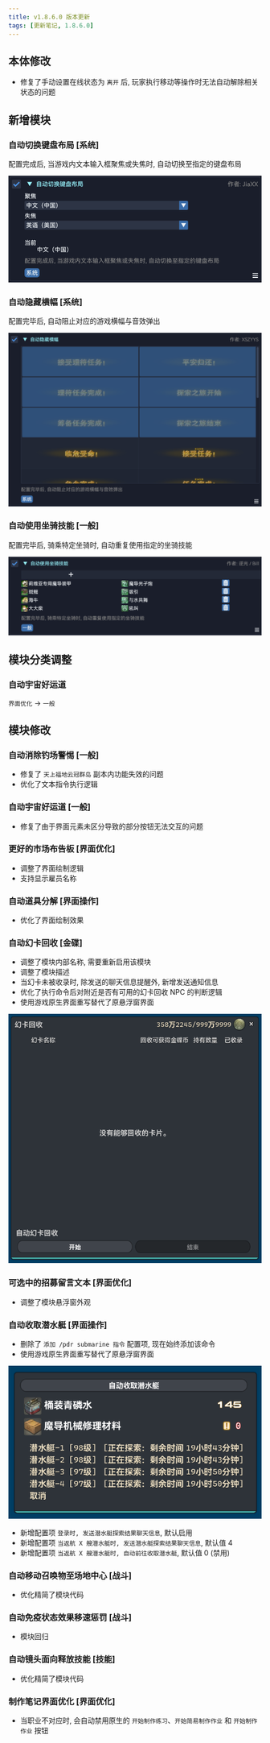 ```yaml
---
title: v1.8.6.0 版本更新
tags: [更新笔记, 1.8.6.0]
---
```


## 本体修改

- 修复了手动设置在线状态为 `离开` 后, 玩家执行移动等操作时无法自动解除相关状态的问题

## 新增模块

### 自动切换键盘布局 [系统]

配置完成后, 当游戏内文本输入框聚焦或失焦时, 自动切换至指定的键盘布局

![AutoChangeKeyboardLayout](/assets/Changelog/1.8.6.0/AutoChangeKeyboardLayout.png)

### 自动隐藏横幅 [系统]

配置完毕后, 自动阻止对应的游戏横幅与音效弹出

![AutoHideBanners](/assets/Changelog/1.8.6.0/AutoHideBanners.png)

### 自动使用坐骑技能 [一般]

配置完毕后, 骑乘特定坐骑时, 自动重复使用指定的坐骑技能

![AutoUseMountAction](/assets/Changelog/1.8.6.0/AutoUseMountAction.png)

## 模块分类调整

### 自动宇宙好运道

`界面优化` → `一般`

## 模块修改

### 自动消除钓场警惕 [一般]

- 修复了 `天上福地云冠群岛` 副本内功能失效的问题
- 优化了文本指令执行逻辑

### 自动宇宙好运道 [一般]

- 修复了由于界面元素未区分导致的部分按钮无法交互的问题

### 更好的市场布告板 [界面优化]

- 调整了界面绘制逻辑
- 支持显示雇员名称

### 自动道具分解 [界面操作]

- 优化了界面绘制效果

### 自动幻卡回收 [金碟]

- 调整了模块内部名称, 需要重新启用该模块
- 调整了模块描述
- 当幻卡未被收录时, 除发送的聊天信息提醒外, 新增发送通知信息
- 优化了执行命令后对附近是否有可用的幻卡回收 NPC 的判断逻辑
- 使用游戏原生界面重写替代了原悬浮窗界面

![AutoSellCards-UI](/assets/Changelog/1.8.6.0/AutoSellCards-UI.png)

### 可选中的招募留言文本 [界面优化]

- 调整了模块悬浮窗外观

### 自动收取潜水艇 [界面操作]

- 删除了 `添加 /pdr submarine 指令` 配置项, 现在始终添加该命令
- 使用游戏原生界面重写替代了原悬浮窗界面

![AutoSubmarineCollect-UI](/assets/Changelog/1.8.6.0/AutoSubmarineCollect-UI.png)

- 新增配置项 `登录时, 发送潜水艇探索结果聊天信息`, 默认启用
- 新增配置项 `当返航 X 艘潜水艇时, 发送潜水艇探索结果聊天信息`, 默认值 4
- 新增配置项 `当返航 X 艘潜水艇时, 自动前往收取潜水艇`, 默认值 0 (禁用)

### 自动移动召唤物至场地中心 [战斗]

- 优化精简了模块代码

### 自动免疫状态效果移速惩罚 [战斗]

- 模块回归

### 自动镜头面向释放技能 [技能]

- 优化精简了模块代码

### 制作笔记界面优化 [界面优化]

- 当职业不对应时, 会自动禁用原生的 `开始制作练习`、`开始简易制作作业` 和 `开始制作作业` 按钮